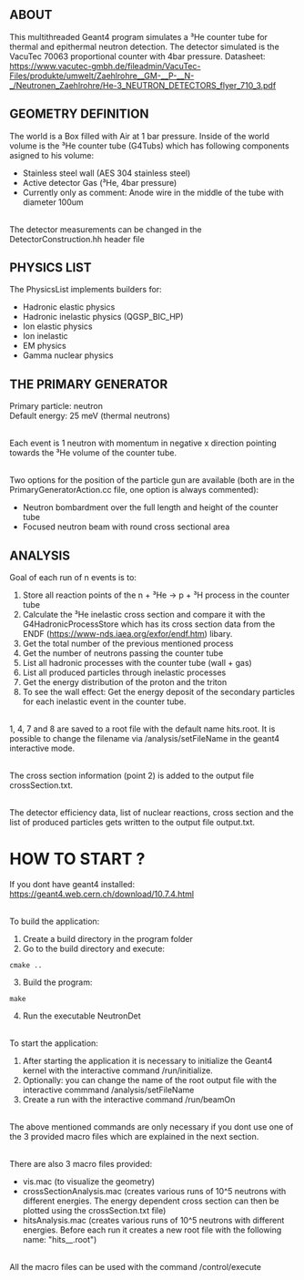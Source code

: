 ## ABOUT

This multithreaded Geant4 program simulates a ³He counter tube for thermal and epithermal neutron detection. The detector simulated is the VacuTec 70063 proportional counter with 4bar pressure.
Datasheet: https://www.vacutec-gmbh.de/fileadmin/VacuTec-Files/produkte/umwelt/Zaehlrohre__GM-__P-__N-_/Neutronen_Zaehlrohre/He-3_NEUTRON_DETECTORS_flyer_710_3.pdf
	
## GEOMETRY DEFINITION

The world is a Box filled with Air at 1 bar pressure.
Inside of the world volume is the ³He counter tube (G4Tubs) which has following components asigned to his volume:<br />
- Stainless steel wall (AES 304 stainless steel)<br />
- Active detector Gas (³He, 4bar pressure)<br />
- Currently only as comment: Anode wire in the middle of the tube with diameter 100um<br /><br />

The detector measurements can be changed in the DetectorConstruction.hh header file
 	
## PHYSICS LIST
 
The PhysicsList implements builders for:<br />
- Hadronic elastic physics<br />
- Hadronic inelastic physics (QGSP_BIC_HP)<br />
- Ion elastic physics<br />
- Ion inelastic<br />
- EM physics<br />
- Gamma nuclear physics <br />
 	 
## THE PRIMARY GENERATOR
 
Primary particle: neutron<br />
Default energy: 25 meV (thermal neutrons)<br /><br />

Each event is 1 neutron with momentum in negative x direction pointing towards the 
³He volume of the counter tube.<br /><br />

Two options for the position of the particle gun are available (both are in the PrimaryGeneratorAction.cc file, one option is always commented):<br />
- Neutron bombardment over the full length and height of the counter tube<br />
- Focused neutron beam with round cross sectional area<br />

## ANALYSIS

Goal of each run of n events is to:<br />
1. Store all reaction points of the n + ³He -> p + ³H process in the counter tube<br />
2. Calculate the ³He inelastic cross section and compare it with the G4HadronicProcessStore which has its cross section data from the ENDF (https://www-nds.iaea.org/exfor/endf.htm) libary.<br />
3. Get the total number of the previous mentioned process<br />
4. Get the number of neutrons passing the counter tube<br />
5. List all hadronic processes with the counter tube (wall + gas) <br />
6. List all produced particles through inelastic processes<br />
7. Get the energy distribution of the proton and the triton<br />
8. To see the wall effect: Get the energy deposit of the secondary particles for each inelastic event in the counter tube.<br /><br />

1, 4, 7 and 8 are saved to a root file with the default name hits.root. It is possible to change the filename via /analysis/setFileName <fileName> in the geant4 interactive mode.<br /><br />

The cross section information (point 2) is added to the output file crossSection.txt.<br /><br />

The detector efficiency data, list of nuclear reactions, cross section and the list of produced particles gets written to the output file output.txt.<br />
	
# HOW TO START ?

If you dont have geant4 installed: https://geant4.web.cern.ch/download/10.7.4.html<br /><br />

To build the application: <br />
1. Create a build directory in the program folder<br />
2. Go to the build directory and execute: 
```console
cmake ..
```
3. Build the program:
```console
make
```
4. Run the executable NeutronDet<br /><br />

To start the application:<br />
1. After starting the application it is necessary to initialize the Geant4 kernel with the interactive command /run/initialize.<br />
2. Optionally: you can change the name of the root output file with the interactive commmand /analysis/setFileName <fileName><br />
3. Create a run with the interactive command /run/beamOn <number of events><br /><br />

The above mentioned commands are only necessary if you dont use one of the 3 provided macro files which are explained in the next section.<br /><br />

There are also 3 macro files provided:<br /> 
- vis.mac (to visualize the geometry)<br />
- crossSectionAnalysis.mac (creates various runs of 10^5 neutrons with different energies. The energy dependent cross section can then be plotted using the crossSection.txt file)<br />
- hitsAnalysis.mac (creates various runs of 10^5 neutrons with different energies. Before each run it creates a new root file with the following name: "hits_<neutron energy>_<detector pressure>.root")<br /><br />

All the macro files can be used with the command /control/execute <fileName>

    
    
